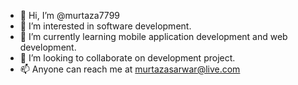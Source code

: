 - 👋 Hi, I’m @murtaza7799
- 👀 I’m interested in software development.
- 🌱 I’m currently learning mobile application development and web development.
- 💞️ I’m looking to collaborate on development project.
- 📫 Anyone can reach me at murtazasarwar@live.com

<!---
murtaza7799/murtaza7799 is a ✨ special ✨ repository because its `README.md` (this file) appears on your GitHub profile.
You can click the Preview link to take a look at your changes.
--->
